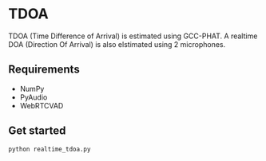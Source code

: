 # TDOA

TDOA (Time Difference of Arrival) is estimated using GCC-PHAT.
A realtime DOA (Direction Of Arrival) is also elstimated using 2 microphones.


## Requirements
+ NumPy
+ PyAudio
+ WebRTCVAD

## Get started
```
python realtime_tdoa.py
```

